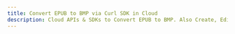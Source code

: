 ---title: Convert EPUB to BMP via Curl SDK in Clouddescription: Cloud APIs & SDKs to Convert EPUB to BMP. Also Create, Edit & Render Microsoft Word & OpenOffice documents in the Cloud.---